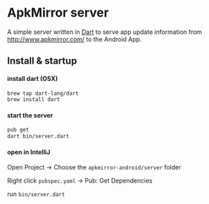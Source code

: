 # ApkMirror server

A simple server written in [Dart](http://dartlang.org) to serve app update information from http://www.apkmirror.com/ to the Android App.

## Install & startup

#### install dart (OSX)

```bash
brew tap dart-lang/dart
brew install dart
```

#### start the server

```bash
pub get
dart bin/server.dart
```

#### open in IntelliJ


Open Project -> Choose the `apkmirror-android/server` folder

Right click `pubspec.yaml` -> Pub: Get Dependencies

run `bin/server.dart`
